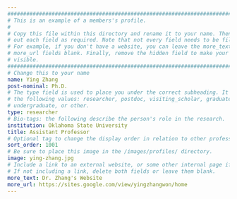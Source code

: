 ```yaml
---
################################################################################
# This is an example of a members's profile.                                   #
#                                                                              #
# Copy this file within this directory and rename it to your name. Then fill   #
# out each field as required. Note that not every field needs to be filled out.#
# For example, if you don't have a website, you can leave the more_text and    #
# more_url fields blank. Finally, remove the hidden field to make your profile #
# visible.                                                                     #
################################################################################
# Change this to your name
name: Ying Zhang
post-nominal: Ph.D.
# The type field is used to place you under the correct subheading. It may be of
# the following values: researcher, postdoc, visiting_scholar, graduate,
# undergraduate, or other.
type: researcher
# Bio-tags: the following describe the person's role in the research.
institution: Oklahoma State University
title: Assistant Professor
# Optional tag to change the display order in relation to other professors
sort_order: 1001
# Be sure to place this image in the /images/profiles/ directory.
image: ying-zhang.jpg
# Include a link to an external website, or some other internal page if desired.
# If not including a link, delete both fields or leave them blank.
more_text: Dr. Zhang's Website
more_url: https://sites.google.com/view/yingzhangwon/home
---
```


